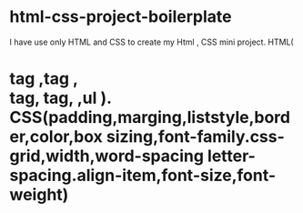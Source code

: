 # html-css-project-boilerplate
I have use  only HTML and CSS to create my Html , CSS mini project.
HTML( <h1>tag ,<a>tag , <div>tag, <img>tag, <table>,ul ).
CSS(padding,marging,liststyle,border,color,box sizing,font-family.css-grid,width,word-spacing letter-spacing.align-item,font-size,font-weight)
